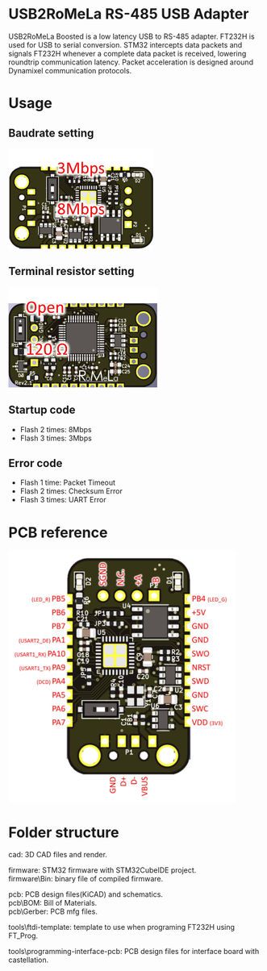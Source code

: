 # USB2RoMeLa RS-485 USB Adapter

USB2RoMeLa Boosted is a low latency USB to RS-485 adapter. FT232H is used for USB to serial conversion. STM32 intercepts data packets and signals FT232H whenever a complete data packet is received, lowering roundtrip communication latency.
Packet acceleration is designed around Dynamixel communication protocols. 

# Usage

## Baudrate setting

<img src="/docs/baud_setting.jpg" height="200">

## Terminal resistor setting

<img src="/docs/terminal_resistor_setting.jpg" height="200">

## Startup code
 - Flash 2 times: 8Mbps
 - Flash 3 times: 3Mbps
## Error code 
 - Flash 1 time: Packet Timeout
 - Flash 2 times: Checksum Error
 - Flash 3 times: UART Error

# PCB reference

<img src="/docs/pcb_reference.jpg" height="500">

# Folder structure

cad: 3D CAD files and render.

firmware: STM32 firmware with STM32CubeIDE project. \
firmware\Bin: binary file of compiled firmware.

pcb: PCB design files(KiCAD) and schematics. \
pcb\BOM: Bill of Materials. \
pcb\Gerber: PCB mfg files.

tools\ftdi-template: template to use when programing FT232H using FT_Prog.

tools\programming-interface-pcb: PCB design files for interface board with castellation. 

